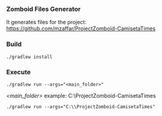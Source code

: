 ### Zomboid Files Generator

It generates files for the project: https://github.com/mzaffar/ProjectZomboid-CamisetaTimes

### Build

``./gradlew install``

### Execute

``./gradlew run --args="<main_folder>"``

*<main_folder>* example: C:\ProjectZomboid-CamisetaTimes

``./gradlew run --args="C:\\ProjectZomboid-CamisetaTimes"``
                      